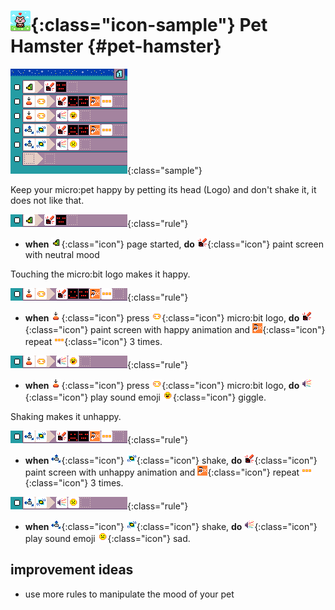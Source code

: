 # ![Pet hamster icon](../images/generated/icon_sample_pet_hamster.png){:class="icon-sample"} Pet Hamster {#pet-hamster}

![Pet Hamster MicroCode program](../images/generated/sample_pet_hamster.png){:class="sample"}

Keep your micro:pet happy by petting
its head (Logo) and don't shake it, it does not like that.

![when page started, paint screen neutral](../images/generated/sample_pet_hamster_page_1_rule_1.png){:class="rule"}

-   **when** ![page start](../images/generated/icon_S1.png){:class="icon"} page started, **do** ![screen](../images/generated/icon_A5.png){:class="icon"} paint screen with neutral mood

Touching the micro:bit logo makes it happy.

![when touch logo, print happy on screen](../images/generated/sample_pet_hamster_page_1_rule_2.png){:class="rule"}

-   **when** ![press](../images/generated/icon_S2.png){:class="icon"} press ![logo](../images/generated/icon_F7.png){:class="icon"} micro:bit logo, **do** ![screen](../images/generated/icon_A5.png){:class="icon"} paint screen with happy animation and ![repeat](../images/generated/icon_M23.png){:class="icon"} repeat ![value 3](../images/generated/icon_M8.png){:class="icon"} 3 times.

![when touch logo, play giggle sound](../images/generated/sample_pet_hamster_page_1_rule_3.png){:class="rule"}

-   **when** ![press](../images/generated/icon_S2.png){:class="icon"} press ![logo](../images/generated/icon_F7.png){:class="icon"} micro:bit logo, **do** ![speaker](../images/generated/icon_A2.png){:class="icon"} play sound emoji ![emoji giggle](../images/generated/icon_M19giggle.png){:class="icon"} giggle.

Shaking makes it unhappy.

![when touch logo, print frowney on screen](../images/generated/sample_pet_hamster_page_1_rule_4.png){:class="rule"}

-   **when** ![accelerometer](../images/generated/icon_S3.png){:class="icon"} ![shake](../images/generated/icon_F17_shake.png){:class="icon"} shake, **do** ![screen](../images/generated/icon_A5.png){:class="icon"} paint screen with unhappy animation and ![repeat](../images/generated/icon_M23.png){:class="icon"} repeat ![value 3](../images/generated/icon_M8.png){:class="icon"} 3 times.

![when touch logo, play sad sound](../images/generated/sample_pet_hamster_page_1_rule_5.png){:class="rule"}

-   **when** ![accelerometer](../images/generated/icon_S3.png){:class="icon"} ![shake](../images/generated/icon_F17_shake.png){:class="icon"} shake, **do** ![speaker](../images/generated/icon_A2.png){:class="icon"} play sound emoji ![emoji sad](../images/generated/icon_M19sad.png){:class="icon"} sad.

## improvement ideas

-   use more rules to manipulate the mood of your pet

